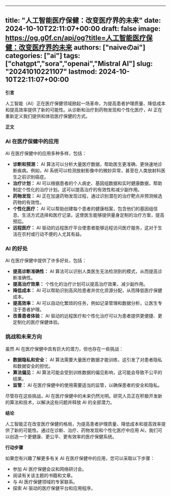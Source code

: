 
---
title: "人工智能医疗保健：改变医疗界的未来"
date: 2024-10-10T22:11:07+00:00
draft: false
image: https://og.g0f.cn/api/og?title=人工智能医疗保健：改变医疗界的未来
authors: ["naiveのai"]
categories: ["ai"]
tags: ["chatgpt","sora","openai","Mistral AI"]
slug: "20241010221107"
lastmod: 2024-10-10T22:11:07+00:00
---
**引言**

人工智能（AI）正在医疗保健领域掀起一场革命，为提高患者护理质量、降低成本和提高效率提供了新的可能性。从诊断和治疗到药物发现和个性化医疗，AI 正在重新定义我们提供和体验医疗保健的方式。

**正文**

### AI 在医疗保健中的应用

AI 在医疗保健中的应用多种多样，包括：

- **诊断和预测：** AI 算法可以分析大量医疗数据，帮助医生更准确、更快速地诊断疾病。例如，AI 系统可以检测放射影像中的微妙异常，甚至在人类放射科医生之前识别癌症。
- **治疗计划：** AI 可以根据患者的个人病史、基因组数据和实时健康数据，帮助制定个性化的治疗计划。这可以提高治疗的有效性和减少副作用。
- **药物发现：** AI 正在加速药物发现过程，通过识别潜在的治疗靶点并预测候选药物的有效性。
- **个性化医疗：** AI 可以帮助创建每个患者的健康档案，包含他们的基因组信息、生活方式选择和医疗记录。这使医生能够提供量身定制的治疗方案，提高预后。
- **远程医疗：** AI 驱动的远程医疗平台使患者能够远程访问医疗服务，这对于生活在农村或行动不便的人尤其有益。

### AI 的好处

AI 在医疗保健中提供了许多好处，包括：

- **提高诊断准确性：** AI 算法可以识别人类医生无法检测到的模式，从而提高诊断准确性。
- **提高治疗效果：** 个性化的治疗计划可以提高治疗效果，减少副作用。
- **降低成本：** AI 可以帮助识别高风险患者并优化资源分配，从而降低医疗保健成本。
- **提高效率：** AI 可以自动化繁琐的任务，例如记录管理和数据分析，让医生专注于患者护理。
- **改善患者体验：** AI 驱动的远程医疗和个性化治疗可以为患者提供更便捷、更定制化的医疗保健体验。

### 挑战和未来方向

虽然 AI 在医疗保健中具有巨大的潜力，但也存在一些挑战：

- **数据隐私和安全：** AI 算法需要大量医疗数据才能训练，这引发了对患者隐私和数据安全的担忧。
- **算法偏见：** AI 算法可能会受到训练数据的偏见影响，这可能会导致不公平的结果。
- **监管：** AI 在医疗保健中的使用需要适当的监管，以确保患者的安全和隐私。

尽管存在这些挑战，AI 在医疗保健中的未来仍然光明。研究人员正在积极开发新的算法和技术，以解决这些问题并释放 AI 的全部潜力。

**结论**

人工智能正在改变医疗保健的格局，为提高患者护理质量、降低成本和提高效率提供了新的可能性。通过在诊断、治疗、药物发现和个性化医疗中应用 AI，我们可以创造一个更健康、更公平、更有效率的医疗保健系统。

**行动步骤**

如果您有兴趣了解更多有关 AI 在医疗保健中的应用，您可以采取以下步骤：

- 参加 AI 医疗保健会议和网络研讨会。
- 阅读有关该主题的书籍和文章。
- 与 AI 医疗保健领域的专家联系。
- 探索 AI 驱动的医疗保健平台和应用程序。